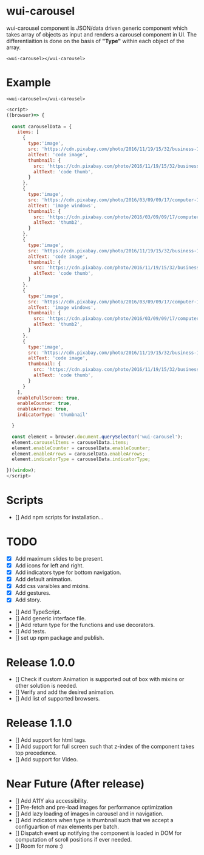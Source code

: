 # wui-carousel
wui-carousel component is JSON/data driven generic component which takes array of objects as input and renders a carousel component in UI. The differentiaition is done on the basis of  **"Type"** within each object of the array.

`<wui-carousel></wui-carousel>`

# Example
`<wui-carousel></wui-carousel>`

```javascript
<script>
((browser)=> {
  
  const carouselData = {
    items: [
      {
        type:'image',
        src: 'https://cdn.pixabay.com/photo/2016/11/19/15/32/business-1839876_1280.jpg',
        altText: 'code image',
        thumbnail: {
          src: 'https://cdn.pixabay.com/photo/2016/11/19/15/32/business-1839876_1280.jpg',
          altText: 'code thumb',
        }
      },
      {
        type:'image',
        src: 'https://cdn.pixabay.com/photo/2016/03/09/09/17/computer-1245714_1280.jpg',
        altText: 'image windows',
        thumbnail: {
          src: 'https://cdn.pixabay.com/photo/2016/03/09/09/17/computer-1245714_1280.jpg',
          altText: 'thumb2',
        }
      },
      {
        type:'image',
        src: 'https://cdn.pixabay.com/photo/2016/11/19/15/32/business-1839876_1280.jpg',
        altText: 'code image',
        thumbnail: {
          src: 'https://cdn.pixabay.com/photo/2016/11/19/15/32/business-1839876_1280.jpg',
          altText: 'code thumb',
        }
      },
      {
        type:'image',
        src: 'https://cdn.pixabay.com/photo/2016/03/09/09/17/computer-1245714_1280.jpg',
        altText: 'image windows',
        thumbnail: {
          src: 'https://cdn.pixabay.com/photo/2016/03/09/09/17/computer-1245714_1280.jpg',
          altText: 'thumb2',
        }
      },
      {
        type:'image',
        src: 'https://cdn.pixabay.com/photo/2016/11/19/15/32/business-1839876_1280.jpg',
        altText: 'code image',
        thumbnail: {
          src: 'https://cdn.pixabay.com/photo/2016/11/19/15/32/business-1839876_1280.jpg',
          altText: 'code thumb',
        }
      }
    ],
    enableFullScreen: true,
    enableCounter: true,
    enableArrows: true,
    indicatorType: 'thumbnail'

  }

  const element = browser.document.querySelector('wui-carousel');
  element.carouselItems = carouselData.items;
  element.enableCounter = carouselData.enableCounter;
  element.enableArrows = carouselData.enableArrows;
  element.indicatorType = carouselData.indicatorType;

})(window);
</script>
```
# Scripts
- [] Add npm scripts for installation...

# TODO 
- [x] Add maximum slides to be present. 
- [x] Add icons for left and right.
- [x] Add indicators type for bottom navigation.
- [x] Add default animation.
- [x] Add css varaibles and mixins.
- [x] Add gestures.
- [x] Add story.
- [] Add TypeScript.
- [] Add generic interface file.
- [] Add return type for the functions and use decorators.
- [] Add tests.
- [] set up npm package and publish.

# Release 1.0.0
- [] Check if custom Animation is supported out of box with mixins or other solution is needed. 
- [] Verify and add the desired animation.
- [] Add list of supported browsers.

# Release 1.1.0
- [] Add support for html tags.
- [] Add support for full screen such that z-index of the component takes top precedence. 
- [] Add support for Video.

# Near Future (After release)
- [] Add A11Y aka accessibility.
- [] Pre-fetch and pre-load images for performance optimization
- [] Add lazy loading of images in carousel and in navigation.
- [] Add indicators when type is thumbnail such that we accept a configuartion of max elements per batch.
- [] Dispatch event up notifying the component is loaded in DOM for computation of scroll positions if ever needed.
- [] Room for more :)

